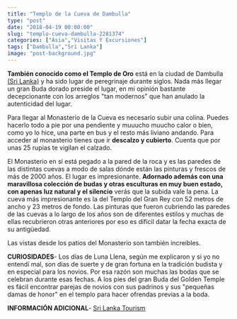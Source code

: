 ```yaml
---
title: "Templo de la Cueva de Dambulla"
type: "post"
date: "2018-04-19 00:00:00"
slug: "templo-cueva-dambulla-2281374"
categories: ["Asia","Visitas Y Excursiones"]
tags: ["Dambulla","Sri Lanka"]
image: "post-background.jpg"
---
```


 **También conocido como el Templo de Oro** está en la ciudad de Dambulla [(Sri Lanka)](http://www.missviajes.com/ruta-sri-lanka-2267334/) y ha sido lugar de peregrinaje durante siglos. Nada más llegar un gran Buda dorado preside el lugar, en mi opinión bastante decepcionante con los arreglos "tan modernos" que han anulado la autenticidad del lugar.  
  
Para llegar al Monasterio de la Cueva es necesario subir una colina. Puedes hacerlo todo a pie por una pendiente y muuucho muucho calor o bien, como yo lo hice, una parte en bus y el resto más liviano andando. Para acceder al monasterio tienes que ir **descalzo y cubierto**. Cuenta que por unas 25 rupias te vigilan el calzado.  
  
El Monasterio en sí está pegado a la pared de la roca y es las paredes de las distintas cuevas a modo de salas dónde están las pinturas y frescos de más de 2000 años. El lugar es impresionante. **Adornado además con una maravillosa colección de budas y otras esculturas en muy buen estado, con apenas luz natural y el silencio** verás que la subida vale la pena. La cueva más impresionante es la del Templo del Gran Rey con 52 metros de ancho y 23 metros de fondo. Las pinturas que fueron cubriendo las paredes de las cuevas a lo largo de los años son de diferentes estilos y muchas de ellas recubrieron otras anteriores por eso es difícil datar la fecha exacta de su antigüedad.  
  
Las vistas desde los patios del Monasterio son también increibles.  
  
**CURIOSIDADES**- Los días de Luna Llena, según me explicaron y si yo no entendí mal, son días de suerte y de gran fortuna en la tradición budista y en especial para los novios. Por esa razón son muchas las bodas que se celebran durante esas fechas. A los pies del gran Buda del Golden Temple es fácil encontrar parejas de novios con sus padrinos y sus "pequeñas damas de honor" en el templo para hacer ofrendas previas a la boda.

**INFORMACIÓN ADICIONAL**- [ Sri Lanka Tourism](http://www.srilanka.travel/heritage_discover_the_past?article=32)